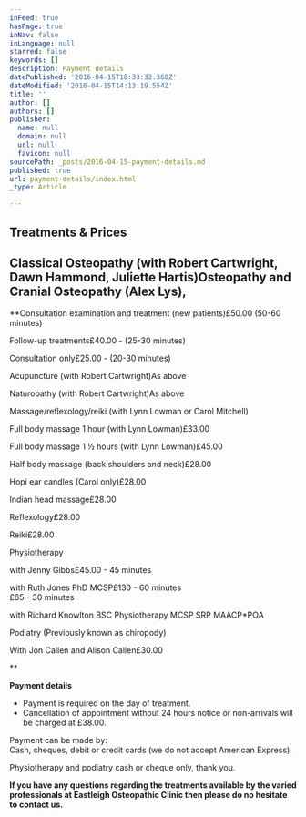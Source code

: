 ```yaml
---
inFeed: true
hasPage: true
inNav: false
inLanguage: null
starred: false
keywords: []
description: Payment details
datePublished: '2016-04-15T18:33:32.360Z'
dateModified: '2016-04-15T14:13:19.554Z'
title: ''
author: []
authors: []
publisher:
  name: null
  domain: null
  url: null
  favicon: null
sourcePath: _posts/2016-04-15-payment-details.md
published: true
url: payment-details/index.html
_type: Article

---
```

## Treatments & Prices

## Classical Osteopathy (with Robert Cartwright, Dawn Hammond, Juliette Hartis)Osteopathy and Cranial Osteopathy (Alex Lys),

**Consultation examination and treatment
(new patients)£50.00 (50-60 minutes)

Follow-up treatments£40.00 - (25-30 minutes)

Consultation only£25.00 - (20-30 minutes)

Acupuncture (with Robert Cartwright)As above

Naturopathy (with Robert Cartwright)As above

Massage/reflexology/reiki (with Lynn
Lowman or Carol Mitchell)

Full body massage 1 hour (with Lynn
Lowman)£33.00

Full body massage 1 ½ hours (with Lynn
Lowman)£45.00

Half body massage (back shoulders and
neck)£28.00

Hopi ear candles (Carol only)£28.00

Indian head massage£28.00

Reflexology£28.00

Reiki£28.00

Physiotherapy

with Jenny Gibbs£45.00 - 45 minutes

with Ruth Jones PhD MCSP£130 - 60 minutes  
£65 - 30 minutes

with Richard Knowlton BSC Physiotherapy
MCSP SRP MAACP\*POA

Podiatry (Previously known as chiropody)

With Jon Callen and Alison Callen£30.00

**

**Payment details**

* Payment is required on the day of treatment.
* Cancellation of appointment without 24 hours notice or non-arrivals will be charged at £38.00\.

Payment can be made by:  
Cash, cheques, debit or credit cards (we do not accept American Express).

Physiotherapy and podiatry cash or cheque only, thank you.

**If you have any questions regarding the treatments available by the varied professionals at Eastleigh Osteopathic Clinic then please do no hesitate to contact us.**